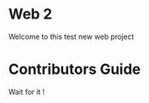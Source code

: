 Web 2
======
Welcome to this test new web project


Contributors Guide
===================
Wait for it !
